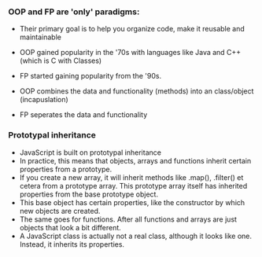 ### OOP and FP are 'only' paradigms:

- Their primary goal is to help you organize code, make it reusable and maintainable
- OOP gained popularity in the '70s with languages like Java and C++ (which is C with Classes)
- FP started gaining popularity from the '90s.

- OOP combines the data and functionality (methods) into an class/object (incapuslation)
- FP seperates the data and functionality

### Prototypal inheritance

- JavaScript is built on prototypal inheritance
- In practice, this means that objects, arrays and functions inherit certain properties from a prototype.
- If you create a new array, it will inherit methods like .map(), .filter() et cetera from a prototype array. This prototype array itself has inherited properties from the base prototype object.
- This base object has certain properties, like the constructor by which new objects are created.
- The same goes for functions. After all functions and arrays are just objects that look a bit different.
- A JavaScript class is actually not a real class, although it looks like one. Instead, it inherits its properties.
